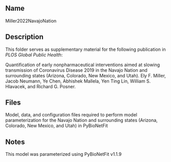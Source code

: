 ## Name
Miller2022NavajoNation

## Description
This folder serves as supplementary material for the following publication in _PLOS Global Public Health_:

Quantification of early nonpharmaceutical interventions aimed at slowing transmission of Coronavirus Disease 2019 in the Navajo Nation and surrounding states (Arizona, Colorado, New Mexico, and Utah). Ely F. Miller, Jacob Neumann, Ye Chen, Abhishek Mallela, Yen Ting Lin, William S. Hlavacek, and Richard G. Posner.

## Files
Model, data, and configuration files required to perform model parameterization for the Navajo Nation and surrounding states (Arizona, Colorado, New Mexico, and Utah) in PyBioNetFit

## Notes

This model was parameterized using PyBioNetFit v1.1.9
